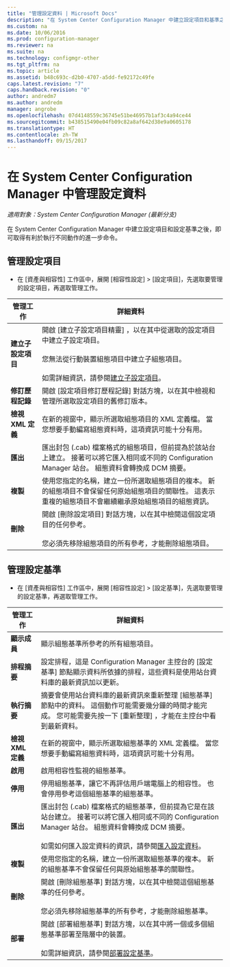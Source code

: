 ```yaml
---
title: "管理設定資料 | Microsoft Docs"
description: "在 System Center Configuration Manager 中建立設定項目和基準之後，您可以使用其他命令來執行各種動作。"
ms.custom: na
ms.date: 10/06/2016
ms.prod: configuration-manager
ms.reviewer: na
ms.suite: na
ms.technology: configmgr-other
ms.tgt_pltfrm: na
ms.topic: article
ms.assetid: b48c693c-d2b0-4707-a5dd-fe92172c49fe
caps.latest.revision: "7"
caps.handback.revision: "0"
author: andredm7
ms.author: andredm
manager: angrobe
ms.openlocfilehash: 07d4148559c36745e51be46957b1af3c4a94ce44
ms.sourcegitcommit: b438515490e04fb09c82a8af642d38e9a0605178
ms.translationtype: HT
ms.contentlocale: zh-TW
ms.lasthandoff: 09/15/2017
---
```

# <a name="manage-configuration-data-in-system-center-configuration-manager"></a>在 System Center Configuration Manager 中管理設定資料

*適用對象：System Center Configuration Manager (最新分支)*

在 System Center Configuration Manager 中建立設定項目和設定基準之後，即可取得有利於執行不同動作的進一步命令。  

## <a name="manage-configuration-items"></a>管理設定項目  

-   在 [資產與相容性] 工作區中，展開 [相容性設定] > [設定項目]，先選取要管理的設定項目，再選取管理工作。  

|管理工作|詳細資料|  
|---------------------|-------------|  
|**建立子設定項目**|開啟 [建立子設定項目精靈]  ，以在其中從選取的設定項目中建立子設定項目。<br /><br /> 您無法從行動裝置組態項目中建立子組態項目。<br /><br /> 如需詳細資訊，請參閱[建立子設定項目](../../compliance/deploy-use/create-child-configuration-items.md)。|  
|**修訂歷程記錄**|開啟 [設定項目修訂歷程記錄]  對話方塊，以在其中檢視和管理所選取設定項目的舊修訂版本。|  
|**檢視 XML 定義**|在新的視窗中，顯示所選取組態項目的 XML 定義檔。 當您想要手動編寫組態資料時，這項資訊可能十分有用。|  
|**匯出**|匯出封包 (.cab) 檔案格式的組態項目，但前提為於該站台上建立。 接著可以將它匯入相同或不同的 Configuration Manager 站台。 組態資料會轉換成 DCM 摘要。|  
|**複製**|使用您指定的名稱，建立一份所選取組態項目的複本。 新的組態項目不會保留任何原始組態項目的關聯性。 這表示重複的組態項目不會繼續繼承原始組態項目的組態資訊。|  
|**刪除**|開啟 [刪除設定項目]  對話方塊，以在其中檢閱這個設定項目的任何參考。<br /><br /> 您必須先移除組態項目的所有參考，才能刪除組態項目。|  

## <a name="manage-configuration-baselines"></a>管理設定基準  

-   在 [資產與相容性] 工作區中，展開 [相容性設定] > [設定基準]，先選取要管理的設定基準，再選取管理工作。  


|管理工作|詳細資料|  
|---------------------|-------------|  
|**顯示成員**|顯示組態基準所參考的所有組態項目。|  
|**排程摘要**|設定排程，這是 Configuration Manager 主控台的 [設定基準] 節點顯示資料所依據的排程，這些資料是使用站台資料庫的最新資訊加以更新。|  
|**執行摘要**|摘要會使用站台資料庫的最新資訊來重新整理 [組態基準]  節點中的資料。 這個動作可能需要幾分鐘的時間才能完成。 您可能需要先按一下 [重新整理]  ，才能在主控台中看到最新資料。|  
|**檢視 XML 定義**|在新的視窗中，顯示所選取組態基準的 XML 定義檔。 當您想要手動編寫組態資料時，這項資訊可能十分有用。|  
|**啟用**|啟用相容性監視的組態基準。|  
|**停用**|停用組態基準，讓它不再評估用戶端電腦上的相容性。 也會停用參考這個組態基準的組態基準。|  
|**匯出**|匯出封包 (.cab) 檔案格式的組態基準，但前提為它是在該站台建立。 接著可以將它匯入相同或不同的 Configuration Manager 站台。 組態資料會轉換成 DCM 摘要。<br /><br /> 如需如何匯入設定資料的資訊，請參閱[匯入設定資料](../../compliance/deploy-use/import-configuration-data.md)。|  
|**複製**|使用您指定的名稱，建立一份所選取組態基準的複本。 新的組態基準不會保留任何與原始組態基準的關聯性。|  
|**刪除**|開啟 [刪除組態基準]  對話方塊，以在其中檢閱這個組態基準的任何參考。<br /><br /> 您必須先移除組態基準的所有參考，才能刪除組態基準。|  
|**部署**|開啟 [部署組態基準]  對話方塊，以在其中將一個或多個組態基準部署至階層中的裝置。<br /><br /> 如需詳細資訊，請參閱[部署設定基準](../../compliance/deploy-use/deploy-configuration-baselines.md)。|  
